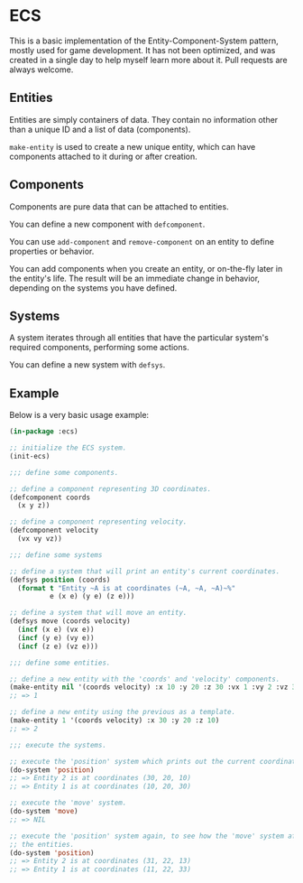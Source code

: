 # ECS

This is a basic implementation of the Entity-Component-System pattern, mostly
used for game development. It has not been optimized, and was created in a
single day to help myself learn more about it. Pull requests are always welcome.

## Entities

Entities are simply containers of data. They contain no information other than
a unique ID and a list of data (components).

`make-entity` is used to create a new unique entity, which can have components
attached to it during or after creation.

## Components

Components are pure data that can be attached to entities.

You can define a new component with `defcomponent`.

You can use `add-component` and `remove-component` on an entity to define
properties or behavior.

You can add components when you create an entity, or on-the-fly later in the
entity's life. The result will be an immediate change in behavior, depending
on the systems you have defined.

## Systems

A system iterates through all entities that have the particular system's
required components, performing some actions.

You can define a new system with `defsys`.

## Example

Below is a very basic usage example:

```lisp
(in-package :ecs)

;; initialize the ECS system.
(init-ecs)

;;; define some components.

;; define a component representing 3D coordinates.
(defcomponent coords
  (x y z))

;; define a component representing velocity.
(defcomponent velocity
  (vx vy vz))

;;; define some systems

;; define a system that will print an entity's current coordinates.
(defsys position (coords)
  (format t "Entity ~A is at coordinates (~A, ~A, ~A)~%"
          e (x e) (y e) (z e)))

;; define a system that will move an entity.
(defsys move (coords velocity)
  (incf (x e) (vx e))
  (incf (y e) (vy e))
  (incf (z e) (vz e)))

;;; define some entities.

;; define a new entity with the 'coords' and 'velocity' components.
(make-entity nil '(coords velocity) :x 10 :y 20 :z 30 :vx 1 :vy 2 :vz 3)
;; => 1

;; define a new entity using the previous as a template.
(make-entity 1 '(coords velocity) :x 30 :y 20 :z 10)
;; => 2

;;; execute the systems.

;; execute the 'position' system which prints out the current coordinates.
(do-system 'position)
;; => Entity 2 is at coordinates (30, 20, 10)
;; => Entity 1 is at coordinates (10, 20, 30)

;; execute the 'move' system.
(do-system 'move)
;; => NIL

;; execute the 'position' system again, to see how the 'move' system affected
;; the entities.
(do-system 'position)
;; => Entity 2 is at coordinates (31, 22, 13)
;; => Entity 1 is at coordinates (11, 22, 33)
```